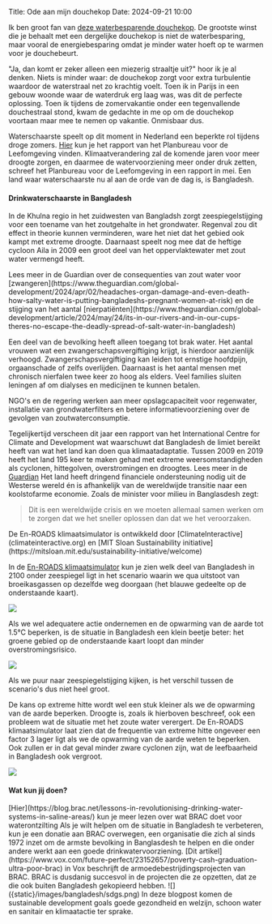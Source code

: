Title: Ode aan mijn douchekop
Date: 2024-09-21 10:00


Ik ben groot fan van [deze waterbesparende douchekop](https://www.groene-energiewinkel.nl/62010020--douchekop-waterbesp--best-saver-3-8l-min-wit.html?_globalsearch=douchekop). De grootste winst die je behaalt met een dergelijke douchekop is niet de waterbesparing, maar vooral de energiebesparing omdat je minder water hoeft op te warmen voor je douchebeurt.

"Ja, dan komt er zeker alleen een miezerig straaltje uit?" hoor ik je al denken. Niets is minder waar: de douchekop zorgt voor extra turbulentie waardoor de waterstraal net zo krachtig voelt. Toen ik in Parijs in een gebouw woonde waar de waterdruk erg laag was, was dit de perfecte oplossing. Toen ik tijdens de zomervakantie onder een tegenvallende douchestraal stond, kwam de gedachte in me op om de douchekop voortaan maar mee te nemen op vakantie. Onmisbaar dus.

Waterschaarste speelt op dit moment in Nederland een beperkte rol tijdens droge zomers.
<side-block>
    <side-content>
  [Hier](https://www.pbl.nl/publicaties/klimaatrisicos-in-nederland) kun je het rapport van het Planbureau voor de Leefomgeving vinden.
     </side-content>
</side-block>
Klimaatverandering zal de komende jaren voor meer droogte zorgen, en daarmee de watervoorziening meer onder druk zetten, schreef het Planbureau voor de Leefomgeving in een rapport in mei. Een land waar waterschaarste nu al aan de orde van de dag is, is Bangladesh.

#### Drinkwaterschaarste in Bangladesh

In de Khulna regio in het zuidwesten van Bangladsh zorgt zeespiegelstijging voor een toename van het zoutgehalte in het grondwater. Regenval zou dit effect in theorie kunnen verminderen, ware het niet dat het gebied ook kampt met extreme droogte. Daarnaast speelt nog mee dat de heftige cycloon Aila in 2009 een groot deel van het oppervlaktewater met zout water vermengd heeft.

<side-block>
    <side-content>
    Lees meer in de Guardian over de consequenties van zout water voor [zwangeren](https://www.theguardian.com/global-development/2024/apr/02/headaches-organ-damage-and-even-death-how-salty-water-is-putting-bangladeshs-pregnant-women-at-risk) en de stijging van het aantal [nierpatiënten](https://www.theguardian.com/global-development/article/2024/may/24/its-in-our-rivers-and-in-our-cups-theres-no-escape-the-deadly-spread-of-salt-water-in-bangladesh)
     </side-content>
</side-block>

Een deel van de bevolking heeft alleen toegang tot brak water. Het aantal vrouwen wat een zwangerschapsvergiftiging krijgt, is hierdoor aanzienlijk verhoogd. Zwangerschapsvergiftiging kan leiden tot ernstige hoofdpijn, orgaanschade of zelfs overlijden. Daarnaast is het aantal mensen met chronisch nierfalen twee keer zo hoog als elders. Veel families sluiten leningen af om dialyses en medicijnen te kunnen betalen.

NGO's en de regering werken aan meer opslagcapaciteit voor regenwater, installatie van grondwaterfilters en betere informatievoorziening over de gevolgen van zoutwaterconsumptie.

Tegelijkertijd verscheen dit jaar een rapport van het International Centre for Climate and Development wat waarschuwt dat Bangladesh de limiet bereikt heeft van wat het land kan doen qua klimaatadaptatie. Tussen 2009 en 2019 heeft het land 195 keer te maken gehad met extreme weersomstandigheden als cyclonen, hittegolven, overstromingen en droogtes.
<side-block>
    <side-content>
    Lees meer in de [Guardian](https://www.theguardian.com/global-development/2024/feb/28/why-bangladesh-is-running-out-of-options-in-the-face-of-extreme-weather)
     </side-content>
</side-block>
 Het land heeft dringend financiele ondersteuning nodig uit de Westerse wereld én is afhankelijk van de wereldwijde transitie naar een koolstofarme economie. Zoals de minister voor milieu in Banglasdesh zegt:

 >Dit is een wereldwijde crisis en we moeten allemaal samen werken om te zorgen dat we het sneller oplossen dan dat we het veroorzaken.

<side-block>
    <side-content>
      De En-ROADS klimaatsimulator is ontwikkeld door [ClimateInteractive](climateinteractive.org) en [MIT Sloan Sustainability initiative](https://mitsloan.mit.edu/sustainability-initiative/welcome)
    </side-content>
</side-block>

In de [En-ROADS klimaatsimulator](https://en-roads.climateinteractive.org/scenario.html?v=24.9.0) kun je zien welk deel van Bangladesh in 2100 onder zeespiegel ligt in het scenario waarin we qua uitstoot van broeikasgassen op dezelfde weg doorgaan (het blauwe gedeelte op de onderstaande kaart).

![]({static}/images/bangladesh/risk.png)

Als we wel adequatere actie ondernemen en de opwarming van de aarde tot 1.5°C beperken, is de situatie in Bangladesh een klein beetje beter: het groene gebied op de onderstaande kaart loopt dan minder overstromingsrisico.

![]({static}/images/bangladesh/risk_2.png)

Als we puur naar zeespiegelstijging kijken, is het verschil tussen de scenario's dus niet heel groot.

De kans op extreme hitte wordt wel een stuk kleiner als we de opwarming van de aarde beperken. Droogte is, zoals ik hierboven beschreef, ook een probleem wat de situatie met het zoute water verergert. De En-ROADS klimaatsimulator laat zien dat de frequentie van extreme hitte ongeveer een factor 3 lager ligt als we de opwarming van de aarde weten te beperken. Ook zullen er in dat geval minder zware cyclonen zijn, wat de leefbaarheid in Bangladesh ook vergroot.

![]({static}/images/bangladesh/hitte.png)

#### Wat kun jij doen?

<side-block>
    <side-content>
    [Hier](https://blog.brac.net/lessons-in-revolutionising-drinking-water-systems-in-saline-areas/) kun je meer lezen over wat BRAC doet voor waterontzilting
     </side-content>
</side-block>
Als je wilt helpen om de situatie in Bangladesh te verbeteren, kun je een donatie aan BRAC overwegen, een organisatie die zich al sinds 1972 inzet om de armste bevolking in Banglasdesh te helpen en die onder andere werkt aan een goede drinkwatervoorziening.
<side-block>
    <side-content>
      [Dit artikel](https://www.vox.com/future-perfect/23152657/poverty-cash-graduation-ultra-poor-brac) in Vox beschrijft de armoedebestrijdingsprojecten van BRAC.
    </side-content>
</side-block>
BRAC is dusdanig succesvol in de projecten die ze opzetten, dat ze die ook buiten Bangladesh gekopieerd hebben.


<side-block>
    <side-content>
    ![]({static}/images/bangladesh/sdgs.png)
In deze blogpost komen de sustainable development goals goede gezondheid en welzijn, schoon water en sanitair en klimaatactie ter sprake.
     </side-content>
</side-block>
